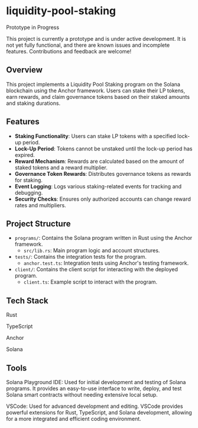# liquidity-pool-staking

Prototype in Progress

This project is currently a prototype and is under active development. It is not yet fully functional, and there are known issues and incomplete features. Contributions and feedback are welcome!

## Overview

This project implements a Liquidity Pool Staking program on the Solana blockchain using the Anchor framework. Users can stake their LP tokens, earn rewards, and claim governance tokens based on their staked amounts and staking durations.

## Features

- **Staking Functionality**: Users can stake LP tokens with a specified lock-up period.
- **Lock-Up Period**: Tokens cannot be unstaked until the lock-up period has expired.
- **Reward Mechanism**: Rewards are calculated based on the amount of staked tokens and a reward multiplier.
- **Governance Token Rewards**: Distributes governance tokens as rewards for staking.
- **Event Logging**: Logs various staking-related events for tracking and debugging.
- **Security Checks**: Ensures only authorized accounts can change reward rates and multipliers.

## Project Structure

- `programs/`: Contains the Solana program written in Rust using the Anchor framework.
  - `src/lib.rs`: Main program logic and account structures.
- `tests/`: Contains the integration tests for the program.
  - `anchor.test.ts`: Integration tests using Anchor's testing framework.
- `client/`: Contains the client script for interacting with the deployed program.
  - `client.ts`: Example script to interact with the program.
 
## Tech Stack

Rust

TypeScript

Anchor

Solana

## Tools
Solana Playground IDE: Used for initial development and testing of Solana programs. It provides an easy-to-use interface to write, deploy, and test Solana smart contracts without needing extensive local setup.

VSCode: Used for advanced development and editing. VSCode provides powerful extensions for Rust, TypeScript, and Solana development, allowing for a more integrated and efficient coding environment.

